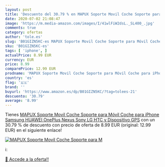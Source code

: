 ```yaml
---
layout: post
title: 'Descuento del 30.79 % en MAPUX Soporte Movil Coche Soporte para M'
date: 2020-07-02 21:08:47
image: 'https://m.media-amazon.com/images/I/41wlFiW2dsL._SL400_.jpg'
comments: true
category: ofertas
author: 'tole.es'
slug: 'B01GIZN5KC-es MAPUX Soporte Movil Coche Soporte para Móvil Coche para...'
sku: 'B01GIZN5KC-es'
tags: [ 'iphone', ]
actualPrice: 8.99 EUR
currency: EUR
price: 8.99
comparePrice: 12.99 EUR
prodname: 'MAPUX Soporte Movil Coche Soporte para Móvil Coche para iPhone  Samsung  HUAWEI  OnePlus  Nexus  Sony  LG  HTC y Dispositivo GPS'
country: 'es'
flag: '🇪🇸'
brand: ''
buyurl: 'https://www.amazon.es/dp/B01GIZN5KC/?tag=tolees-21'
descuento: '30.79'
average: '8.99'
---
```


Tienes [MAPUX Soporte Movil Coche Soporte para Móvil Coche para iPhone  Samsung  HUAWEI  OnePlus  Nexus  Sony  LG  HTC y Dispositivo GPS](https://www.amazon.es/dp/B01GIZN5KC/?tag=tolees-21) con un 30.79 % de descuento con precio de oferta de 8.99 EUR (original: 12.99 EUR) en el siguiente enlace!

[![MAPUX Soporte Movil Coche Soporte para M](https://m.media-amazon.com/images/I/41wlFiW2dsL._SL400_.jpg)](https://www.amazon.es/dp/B01GIZN5KC/?tag=tolees-21)

ℹ️:


[🛒 Accede a la oferta!!](https://www.amazon.es/dp/B01GIZN5KC/?tag=tolees-21)
